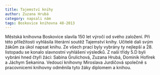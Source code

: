 ```yaml
---
title: Tajemství knihy
author: Zuzana Hrubá
category: napsali nám
tags: Boskovice knihovna 48-2013
---
```


Městská knihovna Boskovice slavila 150 let výročí od svého založení. Při této příležitosti vyhlásila literární soutěž Tajemství knihy. Učitelé dali svým žákům za úkol napsat knihu. Ze všech prací byly vybrány ty nejlepší a 28. listopadu se konalo slavnostní vyhlášení výsledků. Z naší třídy 5.D byli vybráni hned čtyři žáci: Sabina Grulichová, Zuzana Hrubá, Dominik Hofírek a Jáchym Sekanina. Vedoucí knihovny Miroslava Jurdičová společně s pracovnicemi knihovny odměnila tyto žáky diplomem a knihou.